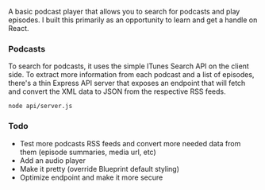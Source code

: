 A basic podcast player that allows you to search for podcasts and play episodes. I built this primarily as an opportunity to learn and get a handle on React.

### Podcasts
To search for podcasts, it uses the simple ITunes Search API on the client side. To extract more information from each podcast and a list of episodes, there's a thin Express API server that exposes an endpoint that will fetch and convert the XML data to JSON from the respective RSS feeds.

```
node api/server.js
```

### Todo
* Test more podcasts RSS feeds and convert more needed data from them (episode summaries, media url, etc)
* Add an audio player
* Make it pretty (override Blueprint default styling)
* Optimize endpoint and make it more secure